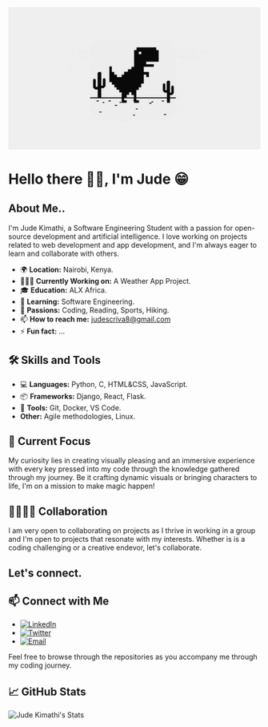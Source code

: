 ![a dinosaur](/dino.jpeg)

# Hello there 👋🏾, I'm Jude 😁

## About Me..
I'm Jude Kimathi, a Software Engineering Student with a passion for open-source development and artificial intelligence. I love working on projects related to web development and app development, and I'm always eager to learn and collaborate with others.

- 🌍 **Location:** Nairobi, Kenya.
- 👨🏾‍💻 **Currently Working on:** A Weather App Project.
- 🎓 **Education:** ALX Africa.
- 🌱 **Learning:** Software Engineering.
- 💬 **Passions:** Coding, Reading, Sports, Hiking.
- 📫 **How to reach me:** judescriva8@gmail.com
- ⚡ **Fun fact:**  ...

## 🛠️ Skills and Tools
- 💻 **Languages:** Python, C, HTML&CSS, JavaScript.
- 📦 **Frameworks:** Django, React, Flask.
- 🧰 **Tools:** Git, Docker, VS Code.
- **Other:** Agile methodologies, Linux.

## 🔭 Current Focus
My curiosity lies in creating visually pleasing and an immersive experience with every key pressed into my code through the knowledge gathered through my journey. Be it crafting dynamic visuals or bringing characters to life, I'm on a mission to make magic happen!

## 🫱🏾‍🫲🏾 Collaboration
I am very open to collaborating on projects as I thrive in working in a group and I'm open to projects that resonate with my interests. Whether is is a coding challenging or a creative endevor, let's collaborate.

## Let's connect.
## 📫 Connect with Me
- <a href="https://www.linkedin.com/in/jude-kimathi-5a5925241" target="_blank"><img src="https://img.shields.io/badge/LinkedIn-0A66C2?style=flat&logo=linkedin&logoColor=white" alt="LinkedIn" height="30"></a>
- <a href="https://twitter.com/spaghetttus" target="_blank"><img src="https://img.shields.io/badge/Twitter-1DA1F2?style=flat&logo=twitter&logoColor=white" alt="Twitter" height="30"></a>
- <a href="mailto:judescriva8@gmail.com" target="_blank"><img src="https://img.shields.io/badge/Email-D14836?style=flat&logo=gmail&logoColor=white" alt="Email" height="30"></a>

Feel free to browse through the repositories as you accompany me through my coding journey.

## 📈 GitHub Stats
![Jude Kimathi's Stats](https://github-readme-stats.vercel.app/api?username=jxkimathi&show_icons=true&theme=radical)

